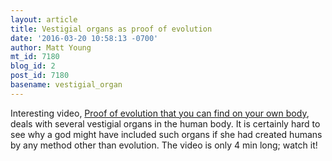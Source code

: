 ```yaml
---
layout: article
title: Vestigial organs as proof of evolution
date: '2016-03-20 10:58:13 -0700'
author: Matt Young
mt_id: 7180
blog_id: 2
post_id: 7180
basename: vestigial_organ
---
```

Interesting video, [Proof of evolution that you can find on your own body](http://www.vox.com/2016/3/17/11250962/proof-evolution-vestigial), deals with several vestigial organs in the human body.  It is certainly hard to see why a god might have included such organs if she had created humans by any method other than evolution. The video is only 4 min long; watch it!

